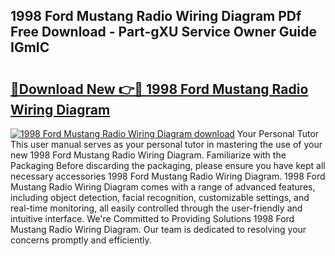 ## 1998 Ford Mustang Radio Wiring Diagram PDf Free Download - Part-gXU Service Owner Guide IGmIC

# <h2><a href="http://dfi242.blite.top/?on=1998+Ford+Mustang+Radio+Wiring+Diagram">🔗Download New 👉🔴 1998 Ford Mustang Radio Wiring Diagram</a></h2>

[![1998 Ford Mustang Radio Wiring Diagram download](https://i.imgur.com/lujVjoI.png)](http://dfi242.blite.top/?on=1998+Ford+Mustang+Radio+Wiring+Diagram)
Your Personal Tutor This user manual serves as your personal tutor in mastering the use of your new 1998 Ford Mustang Radio Wiring Diagram. Familiarize with the Packaging Before discarding the packaging, please ensure you have kept all necessary accessories 1998 Ford Mustang Radio Wiring Diagram. 1998 Ford Mustang Radio Wiring Diagram comes with a range of advanced features, including object detection, facial recognition, customizable settings, and real-time monitoring, all easily controlled through the user-friendly and intuitive interface. We're Committed to Providing Solutions 1998 Ford Mustang Radio Wiring Diagram. Our team is dedicated to resolving your concerns promptly and efficiently.
